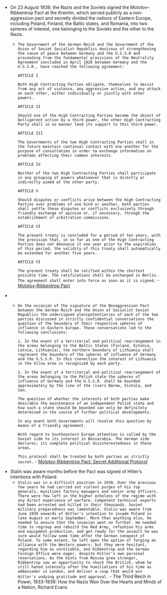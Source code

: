 - On 23 August 1939, the Nazis and the Soviets signed the Molotov–Ribbentrop Pact at the Kremlin, which served publicly as a non-aggression pact and secretly divided the nations of Eastern Europe, including Poland, Finland, the Baltic states, and Romania, into two spheres of interest, one belonging to the Soviets and the other to the Nazis.
    - `The Government of the German Reich and the Government of the Union of Soviet Socialist Republics desirous of strengthening the cause of peace between Germany and the U.S.S.R and proceeding from the fundamental provisions of the Neutrality Agreement concluded in April 1926 between Germany and the U.S.S.R., have reached the following agreement:`
      
      `ARTICLE I`
      
      `Both High Contracting Parties obligate, themselves to desist from any act of violence, any aggressive action, and any attack on each other, either individually or jointly with other powers.`
      
      `ARTICLE II`
      
      `Should one of the High Contracting Parties become the object of belligerent action by a third power, the other High Contracting Party shall in no manner lend its support to this third power.`
      
      `ARTICLE III`
      
      `The Governments of the two High Contracting Parties shall in the future maintain continual contact with one another for the purpose of consultation in order to exchange information on problems affecting their common interests.`
      
      `ARTICLE IV`
      
      `Neither of the two High Contracting Parties shall participate in any grouping of powers whatsoever that is directly or indirectly aimed at the other party.`
      
      `ARTICLE V`
      
      `Should disputes or conflicts arise between the High Contracting Parties over problems of one kind or another, both parties shall settle these disputes or conflicts exclusively through friendly exchange of opinion or, if necessary, through the establishment of arbitration commissions.`
      
      `ARTICLE VI`
      
      `The present treaty is concluded for a period of ten years, with the provision that, in so far as one of the High Contracting Parties does not denounce it one year prior to the expiration of this period, the validity of this treaty shall automatically be extended for another five years.`
      
      `ARTICLE VI`
      
      `The present treaty shall be ratified within the shortest possible time. The ratifications shall be exchanged in Berlin. The agreement shall enter into force as soon as it is signed.` - [Molotov-Ribbentrop Pact](https://avalon.law.yale.edu/20th_century/nonagres.asp)
- 
	- `On the occasion of the signature of the Nonaggression Pact between the German Reich and the Union of Socialist Soviet Republics the undersigned plenipotentiaries of each of the two parties discussed in strictly confidential conversations the question of the boundary of their respective spheres of influence in Eastern Europe. These conversations led to the following conclusions:`
      
      `1. In the event of a territorial and political rearrangement in the areas belonging to the Baltic States (Finland, Estonia, Latvia, Lithuania), the northern boundary of Lithuania shall represent the boundary of the spheres of influence of Germany and the U.S.S.R. In this connection the interest of Lithuania in the Vilna area is recognized by each party.`
      
      `2. In the event of a territorial and political rearrangement of the areas belonging to the Polish state the spheres of influence of Germany and the U.S.S.R. shall be bounded approximately by the line of the rivers Narew, Vistula, and San.`
      
      `The question of whether the interests of both parties make desirable the maintenance of an independent Polish state and how such a state should be bounded can only be definitely determined in the course of further political developments.`
      
      `In any event both Governments will resolve this question by means of a friendly agreement.`
      
      `With regard to Southeastern Europe attention is called by the Soviet side to its interest in Bessarabia. The German side declares; its complete political disinterestedness in these areas.`
      
      `This protocol shall be treated by both parties as strictly secret.` - [Molotov-Ribbentrop Pact: Secret Additional Protocol](https://avalon.law.yale.edu/20th_century/addsepro.asp)
- Stalin was aware months before the Pact was signed of Hitler’s intentions with Poland.
    - `Stalin was in a difficult position in 1939. Over the previous few years he had carried out violent purges of his top generals, munitions factory managers and senior army officers. There were few left in the higher echelons of the regime with any direct experience of warfare. Competent technical experts had been arrested and killed in their thousands. Soviet military preparedness was lamentable. Stalin was aware from June 1939 onwards of Hitler's intention to invade Poland in late August or early September. More than anything else, he needed to ensure that the invasion went no further. He needed time to regroup and rebuild the Red Army, refashion his arms and equipment production, and get ready for the assault he was sure would follow some time after the German conquest of Poland. To some extent, he left open the option of forging an alliance with the Western powers; but they were hesitant, regarding him as unreliable, and Ribbentrop and the German Foreign Office were eager, despite Hitler's own personal reservations. As the hints from Moscow grew stronger, Ribbentrop saw an opportunity to shock the British, whom he still hated intensely after the humiliations of his time as ambassador in London, and deliver a coup that would win Hitler's undying gratitude and approval.` - The Third Reich in Power, 1933-1939: How the Nazis Won Over the Hearts and Minds of a Nation, Richard Evans
